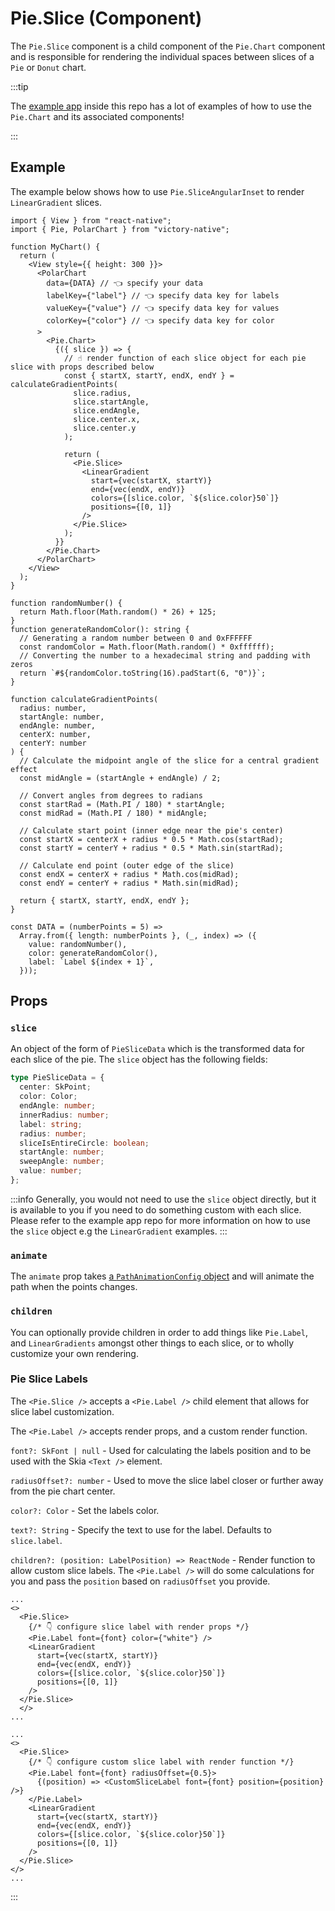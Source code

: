 # Pie.Slice (Component)

The `Pie.Slice` component is a child component of the `Pie.Chart` component and is responsible for rendering the individual spaces between slices of a `Pie` or `Donut` chart.

:::tip

The [example app](https://github.com/FormidableLabs/victory-native-xl/tree/main/example) inside this repo has a lot of examples of how to use the `Pie.Chart` and its associated components!

:::

## Example

The example below shows how to use `Pie.SliceAngularInset` to render `LinearGradient` slices.

```tsx
import { View } from "react-native";
import { Pie, PolarChart } from "victory-native";

function MyChart() {
  return (
    <View style={{ height: 300 }}>
      <PolarChart
        data={DATA} // 👈 specify your data
        labelKey={"label"} // 👈 specify data key for labels
        valueKey={"value"} // 👈 specify data key for values
        colorKey={"color"} // 👈 specify data key for color
      >
        <Pie.Chart>
          {({ slice }) => {
            // ☝️ render function of each slice object for each pie slice with props described below
            const { startX, startY, endX, endY } = calculateGradientPoints(
              slice.radius,
              slice.startAngle,
              slice.endAngle,
              slice.center.x,
              slice.center.y
            );

            return (
              <Pie.Slice>
                <LinearGradient
                  start={vec(startX, startY)}
                  end={vec(endX, endY)}
                  colors={[slice.color, `${slice.color}50`]}
                  positions={[0, 1]}
                />
              </Pie.Slice>
            );
          }}
        </Pie.Chart>
      </PolarChart>
    </View>
  );
}

function randomNumber() {
  return Math.floor(Math.random() * 26) + 125;
}
function generateRandomColor(): string {
  // Generating a random number between 0 and 0xFFFFFF
  const randomColor = Math.floor(Math.random() * 0xffffff);
  // Converting the number to a hexadecimal string and padding with zeros
  return `#${randomColor.toString(16).padStart(6, "0")}`;
}

function calculateGradientPoints(
  radius: number,
  startAngle: number,
  endAngle: number,
  centerX: number,
  centerY: number
) {
  // Calculate the midpoint angle of the slice for a central gradient effect
  const midAngle = (startAngle + endAngle) / 2;

  // Convert angles from degrees to radians
  const startRad = (Math.PI / 180) * startAngle;
  const midRad = (Math.PI / 180) * midAngle;

  // Calculate start point (inner edge near the pie's center)
  const startX = centerX + radius * 0.5 * Math.cos(startRad);
  const startY = centerY + radius * 0.5 * Math.sin(startRad);

  // Calculate end point (outer edge of the slice)
  const endX = centerX + radius * Math.cos(midRad);
  const endY = centerY + radius * Math.sin(midRad);

  return { startX, startY, endX, endY };
}

const DATA = (numberPoints = 5) =>
  Array.from({ length: numberPoints }, (_, index) => ({
    value: randomNumber(),
    color: generateRandomColor(),
    label: `Label ${index + 1}`,
  }));
```

## Props

### `slice`

An object of the form of `PieSliceData` which is the transformed data for each slice of the pie. The `slice` object has the following fields:

```ts
type PieSliceData = {
  center: SkPoint;
  color: Color;
  endAngle: number;
  innerRadius: number;
  label: string;
  radius: number;
  sliceIsEntireCircle: boolean;
  startAngle: number;
  sweepAngle: number;
  value: number;
};
```

:::info
Generally, you would not need to use the `slice` object directly, but it is available to you if you need to do something custom with each slice. Please refer to the example app repo for more information on how to use the `slice` object e.g the `LinearGradient` examples.
:::

### `animate`

The `animate` prop takes [a `PathAnimationConfig` object](../../animated-paths.md#animconfig) and will animate the path when the points changes.

### `children`

You can optionally provide children in order to add things like `Pie.Label`, and `LinearGradients` amongst other things to each slice, or to wholly customize your own rendering.

### Pie Slice Labels

The `<Pie.Slice />` accepts a `<Pie.Label />` child element that allows for slice label customization.

The `<Pie.Label />` accepts render props, and a custom render function.

`font?: SkFont | null` - Used for calculating the labels position and to be used with the Skia `<Text />` element.

`radiusOffset?: number` - Used to move the slice label closer or further away from the pie chart center.

`color?: Color` - Set the labels color.

`text?: String` - Specify the text to use for the label. Defaults to `slice.label`.

`children?: (position: LabelPosition) => ReactNode` - Render function to allow custom slice labels. The `<Pie.Label />` will do some calculations for you and pass the `position` based on `radiusOffset` you provide.

```tsx
...
<>
  <Pie.Slice>
    {/* 👇 configure slice label with render props */}
    <Pie.Label font={font} color={"white"} />
    <LinearGradient
      start={vec(startX, startY)}
      end={vec(endX, endY)}
      colors={[slice.color, `${slice.color}50`]}
      positions={[0, 1]}
    />
  </Pie.Slice>
  </>
...
```

```tsx
...
<>
  <Pie.Slice>
    {/* 👇 configure custom slice label with render function */}
    <Pie.Label font={font} radiusOffset={0.5}>
      {(position) => <CustomSliceLabel font={font} position={position} />}
    </Pie.Label>
    <LinearGradient
      start={vec(startX, startY)}
      end={vec(endX, endY)}
      colors={[slice.color, `${slice.color}50`]}
      positions={[0, 1]}
    />
  </Pie.Slice>
</>
...
```

:::
